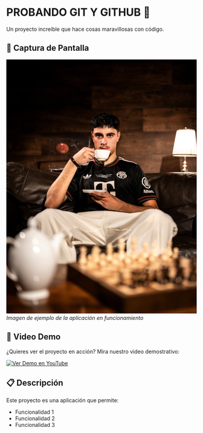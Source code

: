 # PROBANDO GIT Y GITHUB 🚀

Un proyecto increíble que hace cosas maravillosas con código.

## 📸 Captura de Pantalla

![Captura](recursos/cafe.jpg)
*Imagen de ejemplo de la aplicación en funcionamiento*

## 🎥 Video Demo

¿Quieres ver el proyecto en acción? Mira nuestro video demostrativo:

[![Ver Demo en YouTube](https://img.shields.io/badge/YouTube-Demo-red?style=for-the-badge&logo=youtube)](https://www.youtube.com/watch?v=TU_VIDEO_ID_AQUI)

## 📋 Descripción

Este proyecto es una aplicación que permite:
- Funcionalidad 1
- Funcionalidad 2  
- Funcionalidad 3

